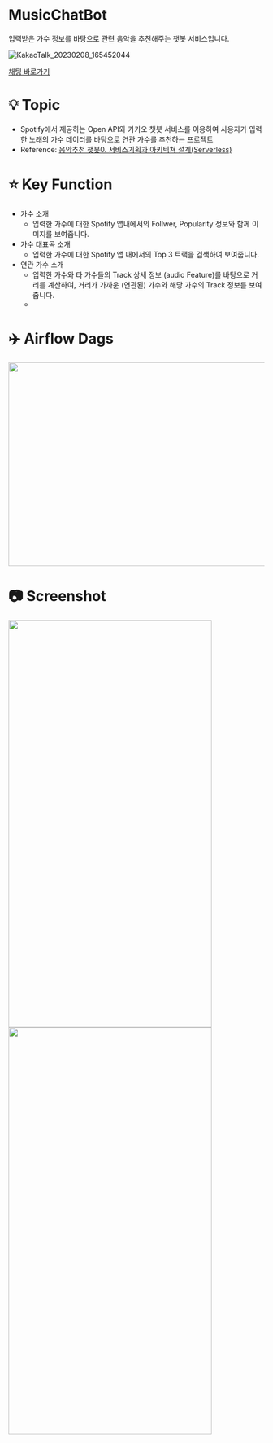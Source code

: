 # MusicChatBot
입력받은 가수 정보를 바탕으로 관련 음악을 추천해주는 챗봇 서비스입니다.

![KakaoTalk_20230208_165452044](https://user-images.githubusercontent.com/79965168/217502818-12e9201e-54c3-4632-9961-a635b9199daf.jpg)

[채팅 바로가기](https://pf.kakao.com/_vzbrxj/chat)

# 💡 Topic

- Spotify에서 제공하는 Open API와 카카오 챗봇 서비스를 이용하여 사용자가 입력한 노래의 가수 데이터를 바탕으로 연관 가수를 추천하는 프로젝트
- Reference: [음악추천 챗봇0. 서비스기획과 아키텍쳐 설계(Serverless)](https://pearlluck.tistory.com/473)

# ⭐️ Key Function

- 가수 소개
    - 입력한 가수에 대한 Spotify 앱내에서의 Follwer, Popularity 정보와 함께 이미지를 보여줍니다.
- 가수 대표곡 소개
    - 입력한 가수에 대한 Spotify 앱 내에서의 Top 3 트랙을 검색하여 보여줍니다.
- 연관 가수 소개
    - 입력한 가수와 타 가수들의 Track 상세 정보 (audio Feature)를 바탕으로 거리를 계산하여, 거리가 가까운 (연관된) 가수와 해당 가수의 Track 정보를 보여줍니다.
    - 
# ✈️ Airflow Dags
<img src="https://user-images.githubusercontent.com/79965168/217505299-7a9100bc-2d88-4185-bbf7-c059c2af25bf.png"  width="1200" height="400"/>


# 📷 Screenshot

<p>
<img src="https://user-images.githubusercontent.com/79965168/217503095-9818f486-f9b8-4009-a97f-a5b89b6ef635.png"  width="400" height="800"/>
<img src="https://user-images.githubusercontent.com/79965168/217503083-3eb6e12c-768c-478c-bb96-db5274c23fb6.png"  width="400" height="800"/>

</p>
